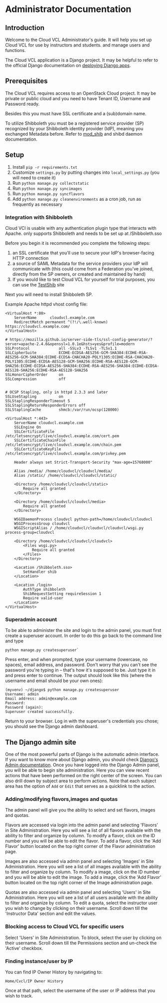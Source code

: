 # Administrator Documentation

## Introduction

Welcome to the Cloud VCL Administrator's guide. It will help you set up Cloud VCL
for use by instructors and students. and manage users and functions.

The Cloud VCL application is a Django project. It may be helpful to refer to the official
Django documentation on [deploying Django apps](https://docs.djangoproject.com/en/1.11/howto/deployment/).


## Prerequisites

The Cloud VCL requires access to an OpenStack Cloud project. It may be private or public cloud
and you need to have Tenant ID, Username and Password ready.

Besides this you must have SSL certificate and a (sub)domain name.

To utilize Shibboleth you must be a registered service provider (SP)
recognized by your Shibboleth identity provider (IdP), meaning you
exchanged Metadata before. Refer to [mod_shib](https://wiki.shibboleth.net/confluence/display/SHIB2/NativeSPApacheConfig) and shibd daemon documentation.


## Setup

1. Install `pip -r requirements.txt`
1. Customize `settings.py` by putting changes into `local_settings.py` (you will need to create it)
1. Run `python manage.py collectstatic`
1. Run `python manage.py syncimages`
1. Run `python manage.py syncflavors`
1. Add `python manage.py cleanenvironments` as a cron job, run as frequently as necessary

### Integration with Shibboleth

 Cloud VCl is usable with any authentication plugin type that interacts with Apache. only supports Shibboleth and needs to be set up at /Shibboleth.sso

Before you begin it is recommended you complete the following steps:
1. an SSL certificate that you'll use to secure your IdP's browser-facing HTTP connection
2. a source of SAML Metadata for the service providers your IdP will communicate with (this could come from a Federation you've joined, directly from the SP owners, or created and maintained by hand)
3. If you would like to test Cloud VCL for yourself for trial purposes, you can use the [TestShib](http://www.testshib.org/) site 

Next you will need to install Shibboleth SP.


Example Apache httpd vhost config file:

```
<VirtualHost *:80>
    ServerName      cloudvcl.example.com
    RedirectMatch permanent ^(?!/\.well-known) https://cloudvcl.example.com/
</VirtualHost>

# https://mozilla.github.io/server-side-tls/ssl-config-generator/?server=apache-2.4.6&openssl=1.0.1e&hsts=yes&profile=modern
SSLProtocol             all -SSLv3 -TLSv1 -TLSv1.1
SSLCipherSuite          ECDHE-ECDSA-AES256-GCM-SHA384:ECDHE-RSA-AES256-GCM-SHA384:ECDHE-ECDSA-CHACHA20-POLY1305:ECDHE-RSA-CHACHA20-POLY1305:ECDHE-ECDSA-AES128-GCM-SHA256:ECDHE-RSA-AES128-GCM-SHA256:ECDHE-ECDSA-AES256-SHA384:ECDHE-RSA-AES256-SHA384:ECDHE-ECDSA-AES128-SHA256:ECDHE-RSA-AES128-SHA256
SSLHonorCipherOrder     on
SSLCompression          off


# OCSP Stapling, only in httpd 2.3.3 and later
SSLUseStapling          on
SSLStaplingResponderTimeout 5
SSLStaplingReturnResponderErrors off
SSLStaplingCache        shmcb:/var/run/ocsp(128000)

<VirtualHost *:443>
    ServerName cloudvcl.example.com
    SSLEngine On
    SSLCertificateFile      /etc/letsencrypt/live/cloudvcl.example.com/cert.pem
    SSLCertificateChainFile /etc/letsencrypt/live/cloudvcl.example.com/chain.pem
    SSLCertificateKeyFile   /etc/letsencrypt/live/cloudvcl.example.com/privkey.pem

    Header always set Strict-Transport-Security "max-age=15768000"

    Alias /media/ /home/cloudvcl/cloudvcl/media/
    Alias /static/ /home/cloudvcl/cloudvcl/static/

    <Directory /home/cloudvcl/cloudvcl/static>
        Require all granted
    </Directory>

    <Directory /home/cloudvcl/cloudvcl/media>
        Require all granted
    </Directory>

    WSGIDaemonProcess cloudvcl python-path=/home/cloudvcl/cloudvcl
    WSGIProcessGroup cloudvcl
    WSGIScriptAlias / /home/cloudvcl/cloudvcl/cloudvcl/wsgi.py process-group=cloudvcl

    <Directory /home/cloudvcl/cloudvcl/cloudvcl>
        <Files wsgi.py>
            Require all granted
        </Files>
    </Directory>

    <Location /Shibboleth.sso>
        SetHandler shib
    </Location>

    <Location /login>
        AuthType shibboleth
        ShibRequestSetting requireSession 1
        Require valid-user
    </Location>
</VirtualHost>
```

### Superadmin account
To be able to administer the site and login to the admin panel, you must first create a superuser account.
In order to do this go back to the command line and type
```
python manage.py createsuperuser`
```
Press enter, and when prompted, type your username (lowercase, no spaces), email address, and password.
Don't worry that you can't see the password you're typing in – that's how it's supposed to be. Just type
it in and press enter to continue. The output should look like this (where the username and email should
be your own ones):
```
(myvenv) ~/django$ python manage.py createsuperuser
Username: admin
Email address: admin@example.com
Password:
Password (again):
Superuser created successfully.
```
Return to your browser. Log in with the superuser's credentials you chose; you should see the Django admin
dashboard.

## The Django admin site

One of the most powerful parts of Django is the automatic admin interface. If you want to know more about
Django admin, you should check [Django's Admin documentation](https://docs.djangoproject.com/en/1.10/ref/contrib/admin/).
Once you have logged into the Django Admin panel, you will be able to begin site administration.
Here you can view recent actions that have been performed on the right center of the screen. You can also
drill down by subject area to perform actions. Note that each subject area has the option of `Add` or `Edit` that serves
as a quicklink to the action.
 
 
### Adding/modifying flavors,images and quotas

The admin panel will give you the ability to select and set flavors, images and quotas.

Flavors are accessed via login into the admin panel and selecting 'Flavors' in Site Administration.
Here you will see a list of all flavors available with the ability to filter and organize by column.
To modify a flavor, click on the ID number and you will be able to edit the flavor.
To add a flavor, click the 'Add Flavor' button located on the top right corner of the Flavor administration page.

Images are also accessed via admin panel and selecting 'Images' in Site Administration.
Here you will see a list of all images available with the ability to filter and organize by column.
To modify a image, click on the ID number and you will be able to edit the image.
To add a image, click the 'Add Flavor' button located on the top right corner of the Image administration page.

Quotas are also accessed via admin panel and selecting 'Users' in Site Administration.
Here you will see a list of all users available with the ability to filter and organize by column.
To edit a quota, select the instructor user you wish to change by clicking on their username. Scroll down till the
'Instructor Data' section and edit the values.

### Blocking access to Cloud VCL for specific users
Select 'Users' in Site Administration. To block, select the user by clicking on their username. Scroll down till the
Permissions section and un-check the 'Active' checkbox.

### Finding instance/user by IP

You can find IP Owner History by navigating to:
```
Home/Cvcl/IP Owner History
```
Once at that path, select the username of the user or IP address that you wish to track.
